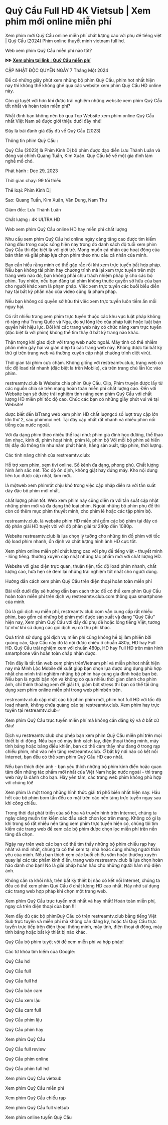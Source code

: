 # Quỷ Cẩu Full HD 4K Vietsub | Xem phim mới online miễn phí

Xem phim mới Quỷ Cẩu online miễn phí chất lượng cao với phụ đề tiếng việt | Quỷ Cẩu (2024) Phim online thuyết minh vietnam full hd.

Web xem phim Quỷ Cẩu miễn phí nào tốt?

**ᐈᐈ [Xem phim tại link : Quỷ Cẩu miễn phí](https://restreamtv.club/vi/1222274/qu-7927-c-7849-u.html)**

CẬP NHẬT ĐỘC QUYỀN NGÀY 7 Tháng Một 2024

Để có những giây phút xem những bộ phim Quỷ Cẩu, phim hot nhất hiện nay thì không thể không ghé qua các website xem phim Quỷ Cẩu HD online này.

Còn gì tuyệt vời hơn khi được trải nghiệm những website xem phim Quỷ Cẩu tốt nhất và hoàn toàn miễn phí?

Nhất định bạn không nên bỏ qua Top Website xem phim online Quỷ Cẩu nhất Việt Nam sẽ được giới thiệu dưới đây nhé!

Đây là bài đánh giá đầy đủ về Quỷ Cẩu (2023)

Thông tin phim Quỷ Cẩu :

Quỷ Cẩu (2023) là  Phim Kinh Dị bộ phim được đạo diễn  Lưu Thành Luân và đóng vai chính  Quang Tuấn, Kim Xuân. Quỷ Cẩu kể về một gia đình làm nghề mổ chó.

Phát hành : Dec 29, 2023

Thời gian chạy:  99 tối thiểu

Thể loại: Phim Kinh Dị

Sao: Quang Tuấn, Kim Xuân, Vân Dung, Nam Thư

Giám đốc: Lưu Thành Luân

Chất lượng : 4K ULTRA HD

Web xem phim Quỷ Cẩu online HD hay miễn phí chất lượng

Nhu cầu xem phim Quỷ Cẩu hd online ngày càng tăng cao được tìm kiếm hàng đầu trong cuộc sống hiện nay trong đó danh sách độ tuổi xem phim Quỷ Cẩu thì đặc biệt là với giới trẻ. Mong muốn cá nhân các hoạt động của bản thân và giải pháp lựa chọn phim theo nhu cầu cá nhân của mình.

Bạn cần hiểu rằng mình có thể gặp rắc rối khi xem trực tuyến bất hợp pháp. Nếu bạn không tải phim hay chương trình mà lại xem trực tuyến trên một trang web nào đó, bạn không phải chịu trách nhiệm pháp lý cho các bộ phim. Tuy nhiên, nếu bạn đăng tải phim không thuộc quyền sở hữu của bạn cho người khác xem là phạm pháp. Việc xem trực tuyến các buổi biểu diễn hay tải bất kỳ phần nào của video cũng là phạm pháp.

Nếu bạn không có quyền sở hữu thì việc xem trực tuyến luôn tiềm ẩn mối nguy hại.

Có rất nhiều trang xem phim trực tuyến thuộc các khu vực luật pháp không rõ ràng như Trung Quốc và Nga, do sự lỏng lẻo của pháp luật hoặc luật bản quyền hết hiệu lực. Đôi khi các trang web này có chức năng xem trực tuyến (đặc biệt là với phim) không thể tìm thấy ở bất kỳ trang nào khác.

Thận trọng khi giao dịch với trang web nước ngoài. Máy tính có thể nhiễm phần mềm gây hại và gián điệp từ các trang web này. Không được tải bất kỳ thứ gì trên trang web và thường xuyên cập nhật chương trình diệt virút.

Thời gian tải phim cực chậm. Không giống với restreamtv.club, trang web có tốc độ load rất nhanh (đặc biệt là trên Mobile), cả trên trang chủ lẫn lúc vào phim.

restreamtv.club là Website chia phim Quỷ Cẩu, Clip, Phim truyện được lấy từ các nguồn chia sẻ trên mạng hoàn toàn miễn phí chất lượng cao. Đến với Website bạn sẽ được trải nghiệm tính năng xem phim Quỷ Cẩu với chất lượng HD miễn phí tốc độ cao. Chúc các bạn có những giây phút vui vẻ tại Website!

được biết đến làTrang web xem phim HD chất lượngcó số lượt truy cập lớn lớn thứ 2, sau phimmoi.net. Tại đây cập nhất rất nhanh và nhiều phim nổi tiếng của nước ngoài.

Với đa dạng phim theo nhiều thể loại như: phim gia đình học đường, thể thao âm nhạc, kinh di, phim hoạt hình, phim lẻ, phim bộ Với mỗi bộ phim sẽ hiển thị đầy đủ thông tin như năm phát hành, hãng sản xuất, tập phim, thời lượng.

Các tính năng chính của restreamtv.club:

Hỗ trợ xem phim, xem tivi online.
Số kênh đa dạng, phong phú.
Chất lượng hình ảnh sắc nét.
Tốc độ ổn định, không giật hay đứng máy.
Kho nội dung liên tục được cập nhật, làm mới...

là mộtweb xem phimrất chịu khó trong việc cập nhập diễn ra với tần suất dày đặc bộ phim mới nhất.

chất lượng phim tốt. Web xem phim này cũng diễn ra với tần suất cập nhật những phim mới và đa dạng thể loại phim. Ngoài những bộ phim phụ đề thì còn có thêm mục phim thuyết minh, cho phim lẻ hoặc các tập phim bộ.

restreamtv.club. là website phim HD miễn phí gồm các bộ phim tại đây có độ phân giải HD tuyệt vời với độ phân giải từ 240p đến 1080p.

Website restreamtv.club là lựa chọn lý tưởng cho những tín đồ phim với tốc độ load phim nhanh, ổn định và chất lượng hình ảnh HD cực tốt.

Xem phim online miễn phí chất lượng cao với phụ đề tiếng việt - thuyết minh - lồng tiếng. thường xuyên cập nhật những tác phẩm mới với chất lượng HD.

Website với giao diện trực quan, thuận tiện, tốc độ load phim nhanh, chất lượng cao, hứa hẹn sẽ đem lại những trải nghiệm tốt nhất cho người dùng.

Hướng dẫn cách xem phim Quỷ Cẩu trên điện thoại hoàn toàn miễn phí

Bài viết dưới đây sẽ hướng dẫn bạn cách thức để có thể xem phim Quỷ Cẩu hoàn toàn miễn phí trên dịch vụ restreamtv.club.com thông qua smartphone của mình.

Dù là gói dịch vụ miễn phí, restreamtv.club.com vẫn cung cấp rất nhiều phim, bao gồm cả những bộ phim mới được sản xuất và đang "Quỷ Cẩu" hiện nay, Xem phim Quỷ Cẩu với đầy đủ phụ đề hoặc lồng tiếng Việt, tương tự như khi sử dụng các gói dịch vụ có thu phí khác.

Quá trình sử dụng gói dịch vụ miễn phí cũng không hề bị làm phiền bởi quảng cáo, Quỷ Cẩu này đó là nội được chiếu ở chuẩn 480p, HD hay Full HD. Quỷ Cẩu trải nghiệm xem với chuẩn 480p, HD hay Full HD trên màn hình smartphone vẫn hoàn toàn chấp nhận được.

Trên đây là tất tần web xem phim trênVietnam phí và miễn phíhot nhất hiện nay mà Minh Lộc Mobile đề xuất giúp bạn chọn lựa được ứng dụng phù hợp nhất cho mình trải nghiệm những bộ phim hay cùng gia đình hoặc bạn bè. Nếu bạn là người bận rộn và không có quá nhiều thời gian dành cho phim ảnh, chỉ thỉnh thoảng xem để giải trí, giảm bớt stress thì bạn có thể tải ứng dụng xem phim online miễn phí trong web phimbên trên.

restreamtv.club cập nhật các bộ phim phim mới, phim hot full HD với tốc độ load nhanh, không chứa quảng cáo tại restreamtv.club. Xem phim hay trực tuyến tại restreamtv.club✅

Xem phim Quỷ Cẩu trực tuyến miễn phí mà không cần đăng ký và ở bất cứ đâu!

Dịch vụ restreamtv.club cho phép bạn xem phim Quỷ Cẩu miễn phí trên mọi thiết bị di động. Nếu bạn có máy tính xách tay, điện thoại thông minh, máy tính bảng hoặc bảng điều khiển, bạn có thể cảm thấy như đang ở trong rạp chiếu phim, nhờ vào nền tảng restreamtv.club. Ở bất kỳ nơi nào có kết nối Internet, bạn đều có thể xem phim Quỷ Cẩu HD cao nhất.

Nếu bạn thích điện ảnh - bạn yêu thích những bộ phim kinh điển hoặc quan tâm đến những tác phẩm mới nhất của Việt Nam hoặc nước ngoài - thì trang web này là dành cho bạn. Hãy yên tâm, các trang web phim không phù hợp với chúng tôi!

Xem phim là một trong những hình thức giải trí phổ biến nhất hiện nay. Hầu hết các bộ phim bom tấn đều có mặt trên các nền tảng trực tuyến ngay sau khi công chiếu.

Trong thời đại phát triển của số hóa và truyền hình trên Internet, chúng ta ngày càng muốn tìm kiếm các đầu sách chọn lọc trên mạng. Không có gì lạ khi trong số rất nhiều nền tảng xem phim trực tuyến hiện có, chúng tôi tìm kiếm các trang web để xem các bộ phim được chọn lọc miễn phí trên nền tảng đã chọn.

Ngày nay trên web các bạn có thể tìm thấy những bộ phim chiếu rạp hay nhất và mới nhất, chúng ta có thể xem tại nhà hoặc cùng những người thân yêu của mình. Nếu bạn thích xem các buổi chiếu sớm hoặc thường xuyên quay lại các tác phẩm kinh điển, trang web restreamtv.club là lựa chọn hoàn hảo dành cho bạn! Nó là giải pháp hoàn hảo cho những người hâm mộ điện ảnh.

Không cần ra khỏi nhà, trên bất kỳ thiết bị nào có kết nối Internet, chúng ta đều có thể xem phim Quỷ Cẩu ở chất lượng HD cao nhất. Hãy nhớ sử dụng các trang web hợp pháp khi chọn một trang web.

Xem phim Quỷ Cẩu trực tuyến mới nhất và hay nhất! Hoàn toàn miễn phí, ngay cả trên điện thoại của bạn !!!

Xem đầy đủ các bộ phimQuỷ Cẩu có trên restreamtv.club bằng tiếng Việt Sub trực tuyến và miễn phí mà không cần đăng ký, hoặc tải Quỷ Cẩu trực tuyến trực tiếp trên điện thoại thông minh, máy tính, điện thoại di động, máy tính bảng hoặc bất kỳ thiết bị nào khác.

Quỷ Cẩu bộ phim tuyệt vời để xem miễn phí và hợp pháp!

Các từ khóa tìm kiếm của Google:

Quỷ Cẩu hd

Quỷ Cẩu full

Quỷ Cẩu full hd

Quỷ Cẩu bản cam

Quỷ Cẩu xem lậu

Quỷ Cẩu cam full

Quỷ Cẩu phim lậu

Quỷ Cẩu phim hay

Xem phim Quỷ Cẩu

Quỷ Cẩu full review

Quỷ Cẩu phim online

Quỷ Cẩu phim full hd

Xem phim Quỷ Cẩu vietsub

Xem phim Quỷ Cẩu miễn phí

Xem phim Quỷ Cẩu chiếu rạp

Xem phim Quỷ Cẩu full vietsub

Xem phim online tuyến Quỷ Cẩu
